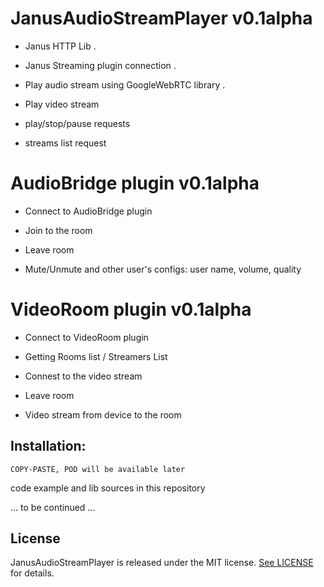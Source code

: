 # JanusAudioStreamPlayer v0.1alpha

- Janus HTTP Lib . 

- Janus Streaming plugin connection . 

- Play audio stream using GoogleWebRTC library . 

- Play video stream

- play/stop/pause requests

- streams list request
    
# AudioBridge plugin v0.1alpha

- Connect to AudioBridge plugin

- Join to the room

- Leave room

- Mute/Unmute and other user's configs: user name, volume, quality

# VideoRoom plugin v0.1alpha

- Connect to VideoRoom plugin

- Getting Rooms list / Streamers List

- Connest to the video stream

- Leave room

- Video stream from device to the room


## Installation:

    COPY-PASTE, POD will be available later


code example and lib sources in this repository

    
... to be continued ...

## License

JanusAudioStreamPlayer is released under the MIT license. [See LICENSE](https://github.com/Igor-Khomich/JanusAudioStreamPlayer/blob/master/LICENSE) for details.